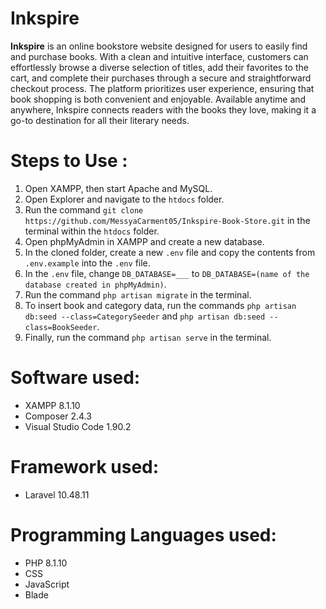 # Inkspire
**Inkspire** is an online bookstore website designed for users to easily find and purchase books. With a clean and intuitive interface, customers can effortlessly browse a diverse selection of titles, add their favorites to the cart, and complete their purchases through a secure and straightforward checkout process. The platform prioritizes user experience, ensuring that book shopping is both convenient and enjoyable. Available anytime and anywhere, Inkspire connects readers with the books they love, making it a go-to destination for all their literary needs.

# Steps to Use :
1. Open XAMPP, then start Apache and MySQL.
2. Open Explorer and navigate to the `htdocs` folder.
3. Run the command `git clone https://github.com/MessyaCarment05/Inkspire-Book-Store.git` in the terminal within the `htdocs` folder.
4. Open phpMyAdmin in XAMPP and create a new database.
5. In the cloned folder, create a new `.env` file and copy the contents from `.env.example` into the `.env` file.
6. In the `.env` file, change `DB_DATABASE=___` to `DB_DATABASE=(name of the database created in phpMyAdmin)`.
7. Run the command `php artisan migrate` in the terminal.
8. To insert book and category data, run the commands `php artisan db:seed --class=CategorySeeder` and `php artisan db:seed --class=BookSeeder`.
9. Finally, run the command `php artisan serve` in the terminal.
   
# Software used:
- XAMPP 8.1.10
- Composer 2.4.3
- Visual Studio Code 1.90.2

# Framework used:
- Laravel 10.48.11

# Programming Languages used:
- PHP 8.1.10
- CSS
- JavaScript
- Blade
